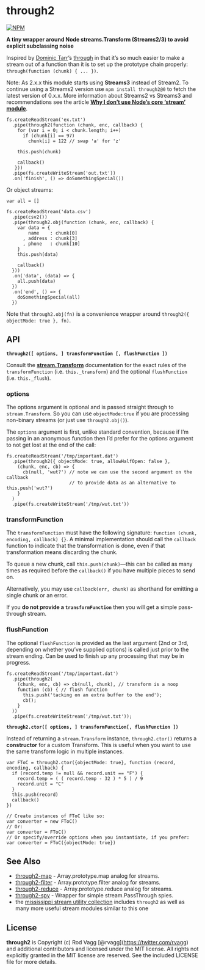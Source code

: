 through2
========

[![NPM](https://nodei.co/npm/through2.png?downloads&downloadRank)](https://nodei.co/npm/through2/)

**A tiny wrapper around Node streams.Transform (Streams2/3) to avoid explicit subclassing noise**

Inspired by [Dominic Tarr](https://github.com/dominictarr)’s [through](https://github.com/dominictarr/through) in that it’s so much easier to make a stream out of a function than it is to set up the prototype chain properly: `through(function (chunk) { ... })`.

Note: As 2.x.x this module starts using **Streams3** instead of Stream2. To continue using a Streams2 version use `npm install through2@0` to fetch the latest version of 0.x.x. More information about Streams2 vs Streams3 and recommendations see the article **[Why I don’t use Node’s core ‘stream’ module](http://r.va.gg/2014/06/why-i-dont-use-nodes-core-stream-module.html)**.

    fs.createReadStream('ex.txt')
      .pipe(through2(function (chunk, enc, callback) {
        for (var i = 0; i < chunk.length; i++)
          if (chunk[i] == 97)
            chunk[i] = 122 // swap 'a' for 'z'

        this.push(chunk)

        callback()
       }))
      .pipe(fs.createWriteStream('out.txt'))
      .on('finish', () => doSomethingSpecial())

Or object streams:

    var all = []

    fs.createReadStream('data.csv')
      .pipe(csv2())
      .pipe(through2.obj(function (chunk, enc, callback) {
        var data = {
            name    : chunk[0]
          , address : chunk[3]
          , phone   : chunk[10]
        }
        this.push(data)

        callback()
      }))
      .on('data', (data) => {
        all.push(data)
      })
      .on('end', () => {
        doSomethingSpecial(all)
      })

Note that `through2.obj(fn)` is a convenience wrapper around `through2({ objectMode: true }, fn)`.

API
---

**`through2([ options, ] transformFunction [, flushFunction ])`**

Consult the **[stream.Transform](http://nodejs.org/docs/latest/api/stream.html#stream_class_stream_transform)** documentation for the exact rules of the `transformFunction` (i.e. `this._transform`) and the optional `flushFunction` (i.e. `this._flush`).

### options

The options argument is optional and is passed straight through to `stream.Transform`. So you can use `objectMode:true` if you are processing non-binary streams (or just use `through2.obj()`).

The `options` argument is first, unlike standard convention, because if I’m passing in an anonymous function then I’d prefer for the options argument to not get lost at the end of the call:

    fs.createReadStream('/tmp/important.dat')
      .pipe(through2({ objectMode: true, allowHalfOpen: false },
        (chunk, enc, cb) => {
          cb(null, 'wut?') // note we can use the second argument on the callback
                           // to provide data as an alternative to this.push('wut?')
        }
      )
      .pipe(fs.createWriteStream('/tmp/wut.txt'))

### transformFunction

The `transformFunction` must have the following signature: `function (chunk, encoding, callback) {}`. A minimal implementation should call the `callback` function to indicate that the transformation is done, even if that transformation means discarding the chunk.

To queue a new chunk, call `this.push(chunk)`—this can be called as many times as required before the `callback()` if you have multiple pieces to send on.

Alternatively, you may use `callback(err, chunk)` as shorthand for emitting a single chunk or an error.

If you **do not provide a `transformFunction`** then you will get a simple pass-through stream.

### flushFunction

The optional `flushFunction` is provided as the last argument (2nd or 3rd, depending on whether you’ve supplied options) is called just prior to the stream ending. Can be used to finish up any processing that may be in progress.

    fs.createReadStream('/tmp/important.dat')
      .pipe(through2(
        (chunk, enc, cb) => cb(null, chunk), // transform is a noop
        function (cb) { // flush function
          this.push('tacking on an extra buffer to the end');
          cb();
        }
      ))
      .pipe(fs.createWriteStream('/tmp/wut.txt'));

**`through2.ctor([ options, ] transformFunction[, flushFunction ])`**

Instead of returning a `stream.Transform` instance, `through2.ctor()` returns a **constructor** for a custom Transform. This is useful when you want to use the same transform logic in multiple instances.

    var FToC = through2.ctor({objectMode: true}, function (record, encoding, callback) {
      if (record.temp != null && record.unit == "F") {
        record.temp = ( ( record.temp - 32 ) * 5 ) / 9
        record.unit = "C"
      }
      this.push(record)
      callback()
    })

    // Create instances of FToC like so:
    var converter = new FToC()
    // Or:
    var converter = FToC()
    // Or specify/override options when you instantiate, if you prefer:
    var converter = FToC({objectMode: true})

See Also
--------

-   [through2-map](https://github.com/brycebaril/through2-map) - Array.prototype.map analog for streams.
-   [through2-filter](https://github.com/brycebaril/through2-filter) - Array.prototype.filter analog for streams.
-   [through2-reduce](https://github.com/brycebaril/through2-reduce) - Array.prototype.reduce analog for streams.
-   [through2-spy](https://github.com/brycebaril/through2-spy) - Wrapper for simple stream.PassThrough spies.
-   the [mississippi stream utility collection](https://github.com/maxogden/mississippi) includes `through2` as well as many more useful stream modules similar to this one

License
-------

**through2** is Copyright (c) Rod Vagg <span class="citation" data-cites="rvagg">\[@rvagg\]</span>(https://twitter.com/rvagg) and additional contributors and licensed under the MIT license. All rights not explicitly granted in the MIT license are reserved. See the included LICENSE file for more details.

